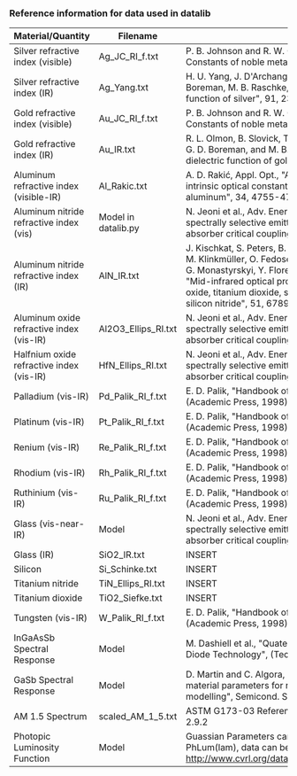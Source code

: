 ### Reference information for data used in datalib

| Material/Quantity      | Filename  |  Reference  |
|---                     |---        |---          |
|Silver refractive index (visible)   | Ag_JC_RI_f.txt    | P. B. Johnson and R. W. Christy, Phys. Rev. B, "Optical Constants of noble metals", 6, 4370 (1972)   |
|Silver refractive index (IR)        | Ag_Yang.txt       | H. U. Yang, J. D'Archangel, M. L. Sundheimer, E. Tucker, G. D. Boreman, M. B. Raschke,  Phys. Rev. B, "Optical dielectric function of silver",  91, 235137 (2015) |
|Gold refractive index (visible)  | Au_JC_RI_f.txt    | P. B. Johnson and R. W. Christy, Phys. Rev. B, "Optical Constants of noble metals", 6, 4370 (1972)   |
|Gold refractive index (IR)       | Au_IR.txt         | R. L. Olmon, B. Slovick, T. W. Johnson, D. Shelton, S.-H. Oh, G. D. Boreman, and M. B. Raschke.  Phys. Rev. B, "Optical dielectric function of gold", 86, 235147 (2012)  |
|Aluminum refractive index (visible-IR)  | Al_Rakic.txt    | A. D. Rakić, Appl. Opt., "Algorithm for the determination of intrinsic optical constants of metal films: application to aluminum",  34, 4755-4767 (1995)    |
|Aluminum nitride refractive index (vis) | Model in datalib.py | N. Jeoni et al., Adv. Energy Materials, "Pareto optimal spectrally selective emitters for thermophotovoltaics viaweak absorber critical coupling", 8, 1801035 (2018)  |
|Aluminum nitride refractive index  (IR) | AlN_IR.txt    | J. Kischkat, S. Peters, B. Gruska, M. Semtsiv, M. Chashnikova, M. Klinkmüller, O. Fedosenko, S. Machulik, A. Aleksandrova, G. Monastyrskyi, Y. Flores, and W. T. Masselink, Appl. Opt., "Mid-infrared optical properties of thin films of aluminum oxide, titanium dioxide, silicon dioxide, aluminum nitride, and silicon nitride",  51, 6789-6798 (2012)   | 
|Aluminum oxide refractive index  (vis-IR) | Al2O3_Ellips_RI.txt |N. Jeoni et al., Adv. Energy Materials, "Pareto optimal spectrally selective emitters for thermophotovoltaics viaweak absorber critical coupling", 8, 1801035 (2018) |
|Halfnium oxide refractive index (vis-IR) | HfN_Ellips_RI.txt | N. Jeoni et al., Adv. Energy Materials, "Pareto optimal spectrally selective emitters for thermophotovoltaics viaweak absorber critical coupling", 8, 1801035 (2018) |
|Palladium (vis-IR) | Pd_Palik_RI_f.txt | E. D. Palik, "Handbook of optical constants of solids" (Academic Press, 1998) |
|Platinum (vis-IR) | Pt_Palik_RI_f.txt | E. D. Palik, "Handbook of optical constants of solids" (Academic Press, 1998) | 
|Renium (vis-IR) | Re_Palik_RI_f.txt | E. D. Palik, "Handbook of optical constants of solids" (Academic Press, 1998) |
|Rhodium (vis-IR) | Rh_Palik_RI_f.txt | E. D. Palik, "Handbook of optical constants of solids" (Academic Press, 1998) |
|Ruthinium (vis-IR) | Ru_Palik_RI_f.txt | E. D. Palik, "Handbook of optical constants of solids" (Academic Press, 1998) |
|Glass (vis-near-IR) | Model | N. Jeoni et al., Adv. Energy Materials, "Pareto optimal spectrally selective emitters for thermophotovoltaics viaweak absorber critical coupling", 8, 1801035 (2018) | 
|Glass (IR) | SiO2_IR.txt | INSERT |
|Silicon    | Si_Schinke.txt | INSERT |
|Titanium nitride | TiN_Ellips_RI.txt | INSERT | 
|Titanium dioxide | TiO2_Siefke.txt | INSERT |
|Tungsten (vis-IR) | W_Palik_RI_f.txt | E. D. Palik, "Handbook of optical constants of solids" (Academic Press, 1998) |
|InGaAsSb Spectral Response | Model | M. Dashiell et al., "Quaternary InGaAsSb Thermophotovoltaic Diode Technology", (Technical Report, 2005) |
|GaSb Spectral Response | Model | D. Martin and C. Algora, "Temperature-dependent GaSb material parameters for reliable thermophotovoltaic cell modelling", Semicond. Sci. Technol., 19, 1040-1052 (2004) |
|AM 1.5 Spectrum | scaled_AM_1_5.txt | ASTM G173-03 Reference Spectra Derived from SMARTS v. 2.9.2 |
|Photopic Luminosity Function | Model | Guassian Parameters can be found in datalib.py-> PhLum(lam), data can be found http://www.cvrl.org/database/data/lum/linCIE2008v2e_5.html |
 



